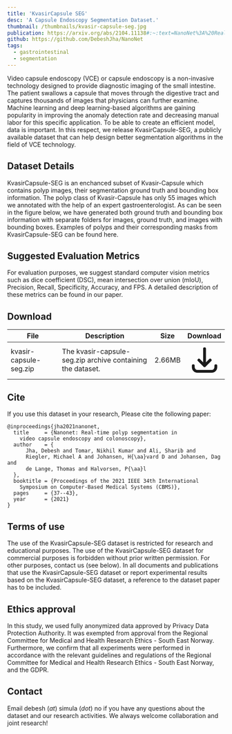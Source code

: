 ```yaml
---
title: 'KvasirCapsule SEG'
desc: 'A Capsule Endoscopy Segmentation Dataset.'
thumbnail: /thumbnails/kvasir-capsule-seg.jpg
publication: https://arxiv.org/abs/2104.11138#:~:text=NanoNet%3A%20Real%2DTime%20Polyp%20Segmentation%20in%20Video%20Capsule%20Endoscopy%20and%20Colonoscopy,-Debesh%20Jha%2C%20Nikhil&text=Deep%20learning%20in%20gastrointestinal%20endoscopy,to%20assess%20lesions%20more%20accurately.
github: https://github.com/DebeshJha/NanoNet
tags:
  - gastrointestinal
  - segmentation
---
```


Video capsule endoscopy (VCE) or capsule endoscopy is a non-invasive technology designed to provide diagnostic imaging of the small intestine. The patient swallows a capsule that moves through the digestive tract and captures thousands of images that physicians can further examine. Machine learning and deep learning-based algorithms are gaining popularity in improving the anomaly detection rate and decreasing manual labor for this specific application. To be able to create an efficient model, data is important. In this respect, we release KvasirCapsule-SEG, a publicly available dataset that can help design better segmentation algorithms in the field of VCE technology.

## Dataset Details
KvasirCapsule-SEG is an enchanced subset of Kvasir-Capsule which contains polyp images, their segmentation ground truth and bounding box information. The polyp class of Kvasir-Capsule has only 55 images which we annotated with the help of an expert gastroenterologist. As can be seen in the figure below, we have generated both ground truth and bounding box information with separate folders for images, ground truth, and images with bounding boxes. Examples of polyps and their corresponding masks from KvasirCapsule-SEG can be found here.

## Suggested Evaluation Metrics
For evaluation purposes, we suggest standard computer vision metrics such as dice coefficient (DSC), mean intersection over union (mIoU), Precision, Recall, Specificity, Accuracy, and FPS. A detailed description of these metrics can be found in our paper.

## Download
| File | Description | Size | Download |
| --- | --- | --- | :---: |
| kvasir-capsule-seg.zip | The kvasir-capsule-seg.zip archive containing the dataset. | 2.66MB | [<svg xmlns="http://www.w3.org/2000/svg" class="h-6 w-6 m-0 inline-block" fill="none" viewBox="0 0 24 24" stroke="currentColor"><path stroke-linecap="round" stroke-linejoin="round" stroke-width="2" d="M4 16v1a3 3 0 003 3h10a3 3 0 003-3v-1m-4-4l-4 4m0 0l-4-4m4 4V4" /></svg>](https://datasets.simula.no/downloads/kvasir-capsule-seg.zip) |

## Cite
If you use this dataset in your research, Please cite the following paper:

    @inproceedings{jha2021nanonet,
      title     = {Nanonet: Real-time polyp segmentation in
        video capsule endoscopy and colonoscopy},
      author    = {
          Jha, Debesh and Tomar, Nikhil Kumar and Ali, Sharib and
          Riegler, Michael A and Johansen, H{\aa}vard D and Johansen, Dag and
          de Lange, Thomas and Halvorsen, P{\aa}l
      },
      booktitle = {Proceedings of the 2021 IEEE 34th International
        Symposium on Computer-Based Medical Systems (CBMS)},
      pages     = {37--43},
      year      = {2021}
    }

## Terms of use
The use of the KvasirCapsule-SEG dataset is restricted for research and educational purposes. The use of the KvasirCapsule-SEG dataset for commercial purposes is forbidden without prior written permission. For other purposes, contact us (see below). In all documents and publications that use the KvasirCapsule-SEG dataset or report experimental results based on the KvasirCapsule-SEG dataset, a reference to the dataset paper has to be included.

## Ethics approval
In this study, we used fully anonymized data approved by Privacy Data Protection Authority. It was exempted from approval from the Regional Committee for Medical and Health Research Ethics - South East Norway. Furthermore, we confirm that all experiments were performed in accordance with the relevant guidelines and regulations of the Regional Committee for Medical and Health Research Ethics - South East Norway, and the GDPR.

## Contact
Email debesh (_at_) simula (_dot_) no if you have any questions about the dataset and our research activities. We always welcome collaboration and joint research! 